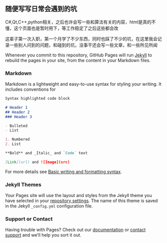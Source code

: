 ## 随便写写日常会遇到的坑
C#,Qt,C++,python相关，之后也许会写一些和算法有关的内容，html是真的不懂，这个页面也是暂时用下，等工作稳定了之后这些都会改

这辈子第一次入职，第一个月学了不少东西，同时也踩了不少的坑，在这里我会记录一些别人问到的问题，和碰到的坑，没事干还会写一些文章，和一些所见所闻

Whenever you commit to this repository, GitHub Pages will run [Jekyll](https://jekyllrb.com/) to rebuild the pages in your site, from the content in your Markdown files.

### Markdown

Markdown is a lightweight and easy-to-use syntax for styling your writing. It includes conventions for

```markdown
Syntax highlighted code block

# Header 1
## Header 2
### Header 3

- Bulleted
- List

1. Numbered
2. List

**Bold** and _Italic_ and `Code` text

[Link](url) and ![Image](src)
```

For more details see [Basic writing and formatting syntax](https://docs.github.com/en/github/writing-on-github/getting-started-with-writing-and-formatting-on-github/basic-writing-and-formatting-syntax).

### Jekyll Themes

Your Pages site will use the layout and styles from the Jekyll theme you have selected in your [repository settings](https://github.com/LeventureQys/LeventureQys.github.io/settings/pages). The name of this theme is saved in the Jekyll `_config.yml` configuration file.

### Support or Contact

Having trouble with Pages? Check out our [documentation](https://docs.github.com/categories/github-pages-basics/) or [contact support](https://support.github.com/contact) and we’ll help you sort it out.
